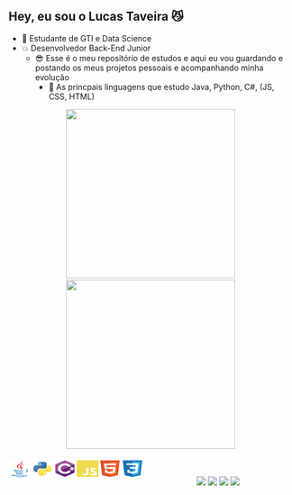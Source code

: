 ## Hey, eu sou o Lucas Taveira 😼
- 🐝 Estudante de GTI e Data Science
- 💥 Desenvolvedor Back-End Junior
  - 😎 Esse é o meu repositório de estudos e aqui eu vou guardando e postando os meus projetos pessoais e acompanhando minha evolução 
    - 🤖 As princpais linguagens que estudo Java, Python, C#, (JS, CSS, HTML)

<div align="center">
  <a href="https://github.com/LucasTaveiraGon">
  <img height="300em" width="300cm" src="https://github-readme-stats.vercel.app/api?username=LucasTaveiraGon&show_icons=true&theme=aura&include_all_commits=false&count_private=true"/>
  <img height="300em" width="300cm"  src="https://github-readme-stats.vercel.app/api/top-langs/?username=LucasTaveiraGon&layout=compact&langs_count=8&theme=aura&show=c%23,javascript"/>
   
   
    
<div style="display: inline_block"><br> 
  <img align="left" alt="lutagon-Java" height="30" width="40" src="https://raw.githubusercontent.com/devicons/devicon/master/icons/java/java-original.svg">
  <img align="left" alt="lutagon-Python" height="30" width="40" src="https://raw.githubusercontent.com/devicons/devicon/master/icons/python/python-original.svg">
  <img align="left" alt="lutagon-Csharp" height="30" width="40" src="https://raw.githubusercontent.com/devicons/devicon/master/icons/csharp/csharp-original.svg">  
  <img align="left" alt="lutagon-Js" height="30" width="40" src="https://raw.githubusercontent.com/devicons/devicon/master/icons/javascript/javascript-plain.svg">
  <img align="left" alt="lutagon-HTML" height="30" width="40" src="https://raw.githubusercontent.com/devicons/devicon/master/icons/html5/html5-original.svg">
  <img align="left" alt="lutagon-CSS" height="30" width="40" src="https://raw.githubusercontent.com/devicons/devicon/master/icons/css3/css3-original.svg">
</div>
  
  ##
 
<div> 
  <a href="https://instagram.com/lucastaveiragon" target="_blank"><img src="https://img.shields.io/badge/-Instagram-%23E4405F?style=for-the-badge&logo=instagram&logoColor=white" target="_blank"></a>
<a href="https://api.whatsapp.com/send?phone=5511914907033" target="_blank"><img src="https://img.shields.io/badge/WhatsApp-25D366?style=for-the-badge&logo=whatsapp&logoColor=white" target="_blank"></a> 
  <a href = "mailto:lucastaveirag@gmail.com"><img src="https://img.shields.io/badge/-Gmail-%23333?style=for-the-badge&logo=gmail&logoColor=white" target="_blank"></a>
  <a href="https://www.linkedin.com/in/lutagon" target="_blank"><img src="https://img.shields.io/badge/-LinkedIn-%230077B5?style=for-the-badge&logo=linkedin&logoColor=white" target="_blank"></a> 

 
</div>

